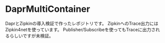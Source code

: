 # DaprMultiContainer

DaprとZipkinの導入検証で作ったレポジトリです。
ZipkinへのTrace出力にはZipkin4netを使っています。
Publisher/Subscribeを使ってもTraceに出力されるらしいですが未検証。
